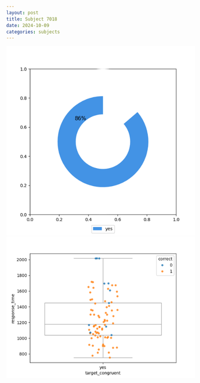 ```yaml
---
layout: post
title: Subject 7018
date: 2024-10-09
categories: subjects
---
```


![](data/7018/run-1/7018_accuracy_target_congruence.png)
![](data/7018/run-1/7018_rt_congruence.png)
